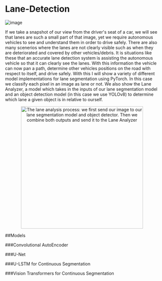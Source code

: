 # Lane-Detection

![image](https://github.com/chaza011/Lane-Detection/assets/118681555/2de4c829-3c42-4fd0-accc-c282b00496e5)

If we take a snapshot of our view from the driver's seat of a car, we will see that lanes are such a small part of that image, yet we require autonomous vehicles to see and understand them in order to drive safely. There are also many scenerios where the lanes are not clearly visible such as when they are deteriorated and covered by other vehicles/debris. It is situations like these that an accurate lane detection system is assisting the autonomous vehicle so that it can clearly see the lanes. With this information the vehicle can now pan a path, determine other vehicles positions on the road with respect to itself, and drive safely. With this I will show a variety of different model implementations for lane segmentation using PyTorch. In this case we classify each pixel in an image as lane or not. We also show the Lane Analyzer, a model which takes in the inputs of our lane segmentation model and an object detection model (in this case we use YOLOv8) to determine which lane a given object is in relative to ourself. 

<p align="center">
  <img src="![image](https://github.com/chaza011/Lane-Detection/assets/118681555/8e9453f8-7787-4f53-9690-71a6c03786c2)
" alt="The lane analysis process: we first send our image to our lane segmentation model and object detector. Then we combine both outputs and send it to the Lane Analyzer" width="400"/>
</p>

##Models

###Convolutional AutoEncoder

###U-Net

###U-LSTM for Continuous Segmentation

###Vision Transformers for Continuous Segmentation
